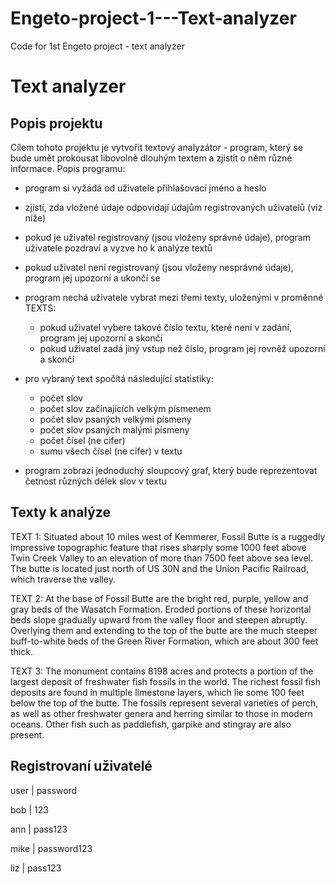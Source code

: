# Engeto-project-1---Text-analyzer
Code for 1st Engeto project - text analyzer

# Text analyzer #

## Popis projektu ##
Cílem tohoto projektu je vytvořit textový analyzátor - program, který se bude umět prokousat libovolně dlouhým textem a zjistit o něm různé informace.
Popis programu: 
- program si vyžádá od uživatele přihlašovací jméno a heslo
- zjistí, zda vložené údaje odpovídají údajům registrovaných uživatelů (viz níže)
- pokud je uživatel registrovaný (jsou vloženy správné údaje), program uživatele pozdraví a vyzve ho k analýze textů
- pokud uživatel není registrovaný (jsou vloženy nesprávné údaje), program jej upozorní a ukončí se

- program nechá uživatele vybrat mezi třemi texty, uloženými v proměnné TEXTS:
    - pokud uživatel vybere takové číslo textu, které není v zadání, program jej upozorní a skončí
    - pokud uživatel zadá jiný vstup než číslo, program jej rovněž upozorní a skončí

- pro vybraný text spočítá následující statistiky:
    - počet slov
    - počet slov začínajících velkým písmenem
    - počet slov psaných velkými písmeny
    - počet slov psaných malými písmeny
    - počet čísel (ne cifer)
    - sumu všech čísel (ne cifer) v textu

- program zobrazí jednoduchý sloupcový graf, který bude reprezentovat četnost různých délek slov v textu

## Texty k analýze ## 
TEXT 1: Situated about 10 miles west of Kemmerer,
Fossil Butte is a ruggedly impressive
topographic feature that rises sharply
some 1000 feet above Twin Creek Valley
to an elevation of more than 7500 feet
above sea level. The butte is located just
north of US 30N and the Union Pacific Railroad,
which traverse the valley.

TEXT 2: At the base of Fossil Butte are the bright
red, purple, yellow and gray beds of the Wasatch
Formation. Eroded portions of these horizontal
beds slope gradually upward from the valley floor
and steepen abruptly. Overlying them and extending
to the top of the butte are the much steeper
buff-to-white beds of the Green River Formation,
which are about 300 feet thick.

TEXT 3: The monument contains 8198 acres and protects
a portion of the largest deposit of freshwater fish
fossils in the world. The richest fossil fish deposits
are found in multiple limestone layers, which lie some
100 feet below the top of the butte. The fossils
represent several varieties of perch, as well as
other freshwater genera and herring similar to those
in modern oceans. Other fish such as paddlefish,
garpike and stingray are also present.

## Registrovaní uživatelé ##
user |   password

bob  |     123 

ann  |   pass123

mike | password123

liz  |   pass123




